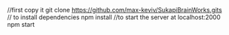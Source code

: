 //first copy it
git clone https://github.com/max-keviv/SukapiBrainWorks.gits
// to install dependencies
npm install
//to start the server at localhost:2000 
npm start

